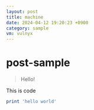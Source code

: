 ```yaml
---
layout: post
title: machine
date: 2024-04-12 19:20:23 +0900
category: sample
vm: vulnyx
---
```

# post-sample
> Hello!

This is code
```ruby
print 'hello world'
```
